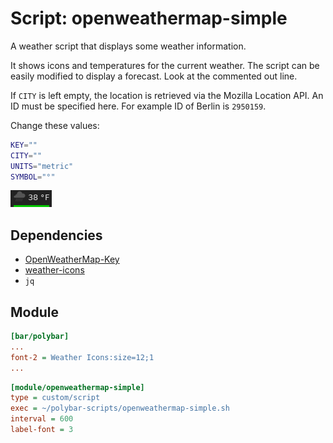 # Script: openweathermap-simple

A weather script that displays some weather information.

It shows icons and temperatures for the current weather. The script can be easily modified to display a forecast. Look at the commented out line.

If `CITY` is left empty, the location is retrieved via the Mozilla Location API. An ID must be specified here. For example ID of Berlin is `2950159`.

Change these values:

```sh
KEY=""
CITY=""
UNITS="metric"
SYMBOL="°"
```

![openweathermap-simple](screenshots/1.png)


## Dependencies

* [OpenWeatherMap-Key](https://openweathermap.org/appid)
* [weather-icons](https://github.com/erikflowers/weather-icons)
* `jq`


## Module

```ini
[bar/polybar]
...
font-2 = Weather Icons:size=12;1
...
```

```ini
[module/openweathermap-simple]
type = custom/script
exec = ~/polybar-scripts/openweathermap-simple.sh
interval = 600
label-font = 3
```
